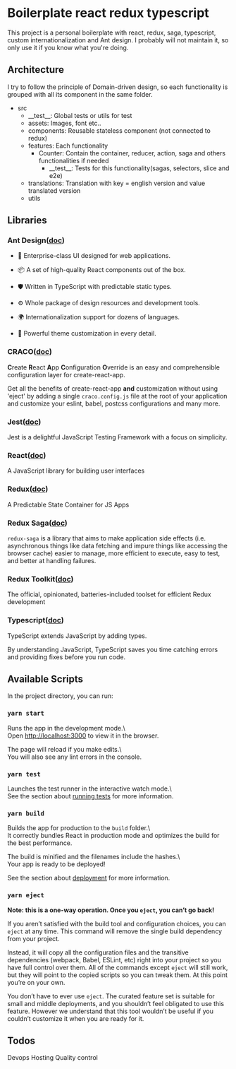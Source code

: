 
# Boilerplate react redux typescript

This project is a personal boilerplate with react, redux, saga, typescript, custom internationalization and Ant design.
I probably will not maintain it, so only use it if you know what you're doing.

## Architecture
I try to follow the principle of Domain-driven design, so each functionality is grouped with all its component in the same folder.
- src
    -  \_\_test__: Global tests or utils for test
    - assets: Images, font etc..
    - components: Reusable stateless component (not connected to redux)
    - features: Each functionality
        - Counter: Contain the container, reducer, action, saga and others functionalities if needed
            -  \_\_test__: Tests for this functionality(sagas, selectors, slice and e2e)
    - translations: Translation with key = english version and value translated version
    - utils

## Libraries

### Ant Design([doc](https://ant.design/docs/react/introduce))
-   🌈 Enterprise-class UI designed for web applications.

-   📦 A set of high-quality React components out of the box.

-   🛡 Written in TypeScript with predictable static types.

-   ⚙️ Whole package of design resources and development tools.

-   🌍 Internationalization support for dozens of languages.

-   🎨 Powerful theme customization in every detail.

### CRACO([doc](https://github.com/gsoft-inc/craco))
**C**reate **R**eact **A**pp **C**onfiguration **O**verride is an easy and comprehensible configuration layer for create-react-app.

Get all the benefits of create-react-app **and** customization without using 'eject' by adding a single `craco.config.js` file at the root of your application and customize your eslint, babel, postcss configurations and many more.

### Jest([doc](https://jestjs.io/docs/en/getting-started))
Jest is a delightful JavaScript Testing Framework with a focus on simplicity.

### React([doc](https://reactjs.org/docs/getting-started.html))
A JavaScript library for building user interfaces

### Redux([doc](https://redux.js.org/introduction/getting-started))
A Predictable State Container for JS Apps

### Redux Saga([doc](https://redux-saga.js.org/))
`redux-saga` is a library that aims to make application side effects (i.e. asynchronous things like data fetching and impure things like accessing the browser cache) easier to manage, more efficient to execute, easy to test, and better at handling failures.

### Redux Toolkit([doc](https://redux-toolkit.js.org/introduction/quick-start))
The official, opinionated, batteries-included toolset for efficient Redux development

### Typescript([doc](https://www.typescriptlang.org/docs/handbook/intro.html))
TypeScript extends JavaScript by adding types.

By understanding JavaScript, TypeScript saves you time catching errors and providing fixes before you run code.
## Available Scripts

In the project directory, you can run:

### `yarn start`

Runs the app in the development mode.\  
Open [http://localhost:3000](http://localhost:3000) to view it in the browser.

The page will reload if you make edits.\  
You will also see any lint errors in the console.

### `yarn test`

Launches the test runner in the interactive watch mode.\  
See the section about [running tests](https://facebook.github.io/create-react-app/docs/running-tests) for more information.

### `yarn build`

Builds the app for production to the `build` folder.\  
It correctly bundles React in production mode and optimizes the build for the best performance.

The build is minified and the filenames include the hashes.\  
Your app is ready to be deployed!

See the section about [deployment](https://facebook.github.io/create-react-app/docs/deployment) for more information.

### `yarn eject`

**Note: this is a one-way operation. Once you `eject`, you can’t go back!**

If you aren’t satisfied with the build tool and configuration choices, you can `eject` at any time. This command will remove the single build dependency from your project.

Instead, it will copy all the configuration files and the transitive dependencies (webpack, Babel, ESLint, etc) right into your project so you have full control over them. All of the commands except `eject` will still work, but they will point to the copied scripts so you can tweak them. At this point you’re on your own.

You don’t have to ever use `eject`. The curated feature set is suitable for small and middle deployments, and you shouldn’t feel obligated to use this feature. However we understand that this tool wouldn’t be useful if you couldn’t customize it when you are ready for it.

## Todos
Devops
Hosting
Quality control
